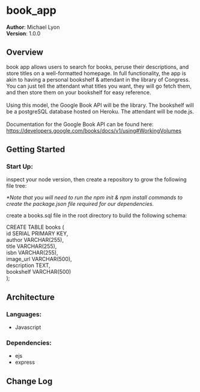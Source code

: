 # book_app
**Author**: Michael Lyon <br>
**Version**: 1.0.0 
<!-- (increment the patch/fix version number if you make more commits past your first submission) -->

## Overview
book app allows users to search for books, peruse their descriptions, and store titles on a well-formatted homepage. In full functionality, the app is akin to having a personal bookshelf & attendant in the library of Congress. You can just tell the attendant what titles you want, they will go fetch them, and then store them on your bookshelf for easy reference.<br><br>
Using this model, the Google Book API will be the library. The bookshelf will be a postgreSQL database hosted on Heroku. The attendant will be node.js.<br><br>
Documentation for the Google Book API can be found here: <br>
https://developers.google.com/books/docs/v1/using#WorkingVolumes<br>

<!-- Provide a high level overview of what this application is and why you are building it, beyond the fact that it's an assignment for a Code Fellows 301 class. (i.e. What's your problem domain?) -->

## Getting Started
### Start Up:
inspect your node version, then create a repository to grow the following file tree: 


<i>*Note that you will need to run the npm init & npm install commands to create the package.json file required for our dependencies.</i>

create a books.sql file in the root directory to build the following schema: 

CREATE TABLE books (<br>
  id SERIAL PRIMARY KEY,<br>
  author VARCHAR(255),<br>
  title VARCHAR(255),<br>
  isbn VARCHAR(255),<br>
  image_url VARCHAR(500),<br>
  description TEXT,<br>
  bookshelf VARCHAR(500)<br>
);<br>
<!-- What are the steps that a user must take in order to build this app on their own machine and get it running? -->

## Architecture
### <b>Languages:</b>
* Javascript
### <b>Dependencies:</b>
* ejs
* express
<!-- Provide a detailed description of the application design. What technologies (languages, libraries, etc) you're using, and any other relevant design information. -->

## Change Log

<!-- Use this area to document the iterative changes made to your application as each feature is successfully implemented. Use time stamps. Here's an examples:

01-01-2001 4:59pm - Application now has a fully-functional express server, with GET and POST routes for the book resource.

Feature 1: 1 hour expected, 2 hours taken. file paths on the includes function
Feature 2: 20 mins expected, 3 mins taken. styling and endpoint.
## Credits and Collaborations
<!-- Give credit (and a link) to other people or resources that helped you build this application. -->
